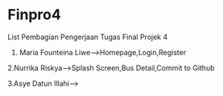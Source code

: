 # Finpro4
List Pembagian Pengerjaan Tugas Final Projek 4

1. Maria Founteina Liwe-->Homepage,Login,Register

2.Nurrika Riskya-->Splash Screen,Bus Detail,Commit to Github

3.Asye Datun Illahi-->
